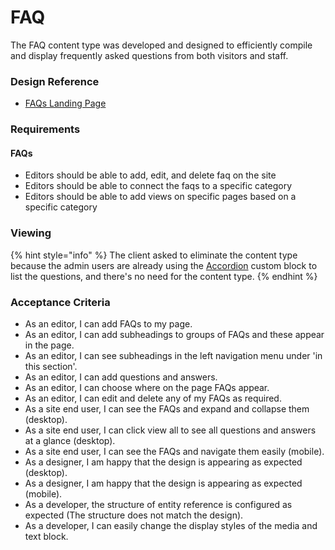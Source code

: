 # FAQ

The FAQ content type was developed and designed to efficiently compile and display frequently asked questions from both visitors and staff.

### Design Reference

* [FAQs Landing Page](https://www.sketch.com/s/6ecd71b4-af49-42b4-9d65-0e9d20134b89/a/xrd3kd0)

### Requirements

#### FAQs

* Editors should be able to add, edit, and delete faq on the site
* Editors should be able to connect the faqs to a specific category
* Editors should be able to add views on specific pages based on a specific category

### Viewing

{% hint style="info" %}
The client asked to eliminate the content type because the admin users are already using the [Accordion](../layout-builder/custom-blocks.md) custom block to list the questions, and there's no need for the content type.
{% endhint %}

### Acceptance Criteria

* As an editor, I can add FAQs to my page.
* As an editor, I can add subheadings to groups of FAQs and these appear in the page.
* As an editor, I can see subheadings in the left navigation menu under 'in this section'.
* As an editor, I can add questions and answers.
* As an editor, I can choose where on the page FAQs appear.
* As an editor, I can edit and delete any of my FAQs as required.
* As a site end user, I can see the FAQs and expand and collapse them (desktop).
* As a site end user, I can click view all to see all questions and answers at a glance (desktop).
* As a site end user, I can see the FAQs and navigate them easily (mobile).
* As a designer, I am happy that the design is appearing as expected (desktop).
* As a designer, I am happy that the design is appearing as expected (mobile).
* As a developer, the structure of entity reference is configured as expected (The structure does not match the design).
* As a developer, I can easily change the display styles of the media and text block.
